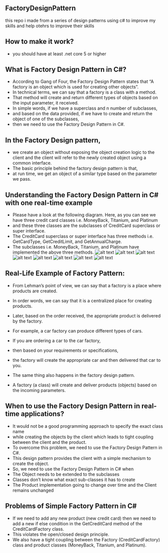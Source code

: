 ## FactoryDesignPattern
this repo i made from a series of design patterns using c# to improve my skills and help otehrs to improve their skills
## How to make it work?
- you should have at least .net core 5 or higher
## What is Factory Design Pattern in C#?
- According to Gang of Four,
the Factory Design Pattern states that “A factory is an object which is used for creating other objects”.
- In technical terms, we can say that a factory is a class with a method. 
 - That method will create and return different types of objects based on the input parameter, it received.
 - In simple words, if we have a superclass and n number of subclasses,
 - and based on the data provided, if we have to create and return the object of one of the subclasses, 
 - then we need to use the Factory Design Pattern in C#.

## In the Factory Design pattern,
 - we create an object without exposing the object creation logic to the client and the client will refer to the newly created object using a common interface.
 - The basic principle behind the factory design pattern is that,
  - at run time, we get an object of a similar type based on the parameter we pass. 

## Understanding the Factory Design Pattern in C# with one real-time example
- Please have a look at the following diagram. Here, as you can see we have three credit card classes i.e. MoneyBack, Titanium, and Platinum 
- and these three classes are the subclasses of CreditCard superclass or super interface.
- The CreditCard superclass or super interface has three methods i.e. GetCardType, GetCreditLimit, and GetAnnualCharge.
- The subclasses i.e. MoneyBack, Titanium, and Platinum have implemented the above three methods.
![alt text](https://github.com/mosamircs/FactoryDesignPattern/blob/master/real-time-example.png?raw=true)
![alt text](https://github.com/mosamircs/FactoryDesignPattern/blob/master/step1.png?raw=true)
![alt text](https://github.com/mosamircs/FactoryDesignPattern/blob/master/step2.png?raw=true)
![alt text](https://github.com/mosamircs/FactoryDesignPattern/blob/master/step3.png?raw=true)
![alt text](https://github.com/mosamircs/FactoryDesignPattern/blob/master/step4.png?raw=true)
![alt text](https://github.com/mosamircs/FactoryDesignPattern/blob/master/step5.png?raw=true)
![alt text](https://github.com/mosamircs/FactoryDesignPattern/blob/master/titanum.png?raw=true)
![alt text](https://github.com/mosamircs/FactoryDesignPattern/blob/master/platinum.png?raw=true)
## Real-Life Example of Factory Pattern:
- From Lehman’s point of view, we can say that a factory is a place where products are created. 
- In order words, we can say that it is a centralized place for creating products.
- Later, based on the order received, the appropriate product is delivered by the factory.
- For example, a car factory can produce different types of cars.
- If you are ordering a car to the car factory,
- then based on your requirements or specifications,
- the factory will create the appropriate car and then delivered that car to you.

- The same thing also happens in the factory design pattern.
- A factory (a class) will create and deliver products (objects) based on the incoming parameters.

## When to use the Factory Design Pattern in real-time applications?
- It would not be a good programming approach to specify the exact class name 
- while creating the objects by the client which leads to tight coupling between the client and the product. 
- To overcome this problem, we need to use the Factory Design Pattern in C#. 
- This design pattern provides the client with a simple mechanism to create the object.
- So, we need to use the Factory Design Pattern in C# when
- The Object needs to be extended to the subclasses
- Classes don’t know what exact sub-classes it has to create
- The Product implementation going to change over time and the Client remains unchanged
## Problems of Simple Factory Pattern in C#
- If we need to add any new product (new credit card) then we need to add a new if else condition in the GetCreditCard method of the CreditCardFactory class.
- This violates the open/closed design principle.
- We also have a tight coupling between the Factory (CreditCardFactory) class and product classes (MoneyBack, Titanium, and Platinum).
